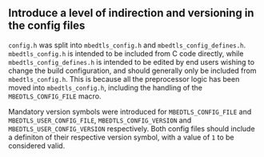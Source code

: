 Introduce a level of indirection and versioning in the config files
-------------------------------------------------------------------

`config.h` was split into `mbedtls_config.h` and `mbedtls_config_defines.h`.
`mbedtls_config.h` is intended to be included from C code directly, while
`mbedtls_config_defines.h` is intended to be edited by end users wishing to
change the build configuration, and should generally only be included from
`mbedtls_config.h`. This is because all the preprocessor logic has been moved
into `mbedtls_config.h`, including the handling of the `MBEDTLS_CONFIG_FILE`
macro.

Mandatory version symbols were introduced for `MBEDTLS_CONFIG_FILE` and
`MBEDTLS_USER_CONFIG_FILE`, `MBEDTLS_CONFIG_VERSION` and
`MBEDTLS_USER_CONFIG_VERSION` respectively. Both config files should include
a definiton of their respective version symbol, with a value of `1` to be
considered valid.
